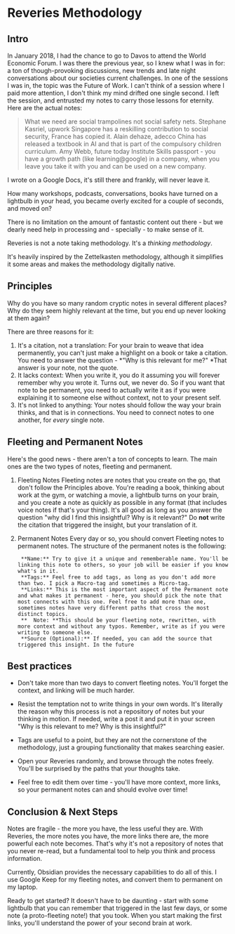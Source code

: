  # Reveries Methodology

## Intro 

In January 2018, I had the chance to go to Davos to attend the World Economic Forum. I was there the previous year, so I knew what I was in for: a ton of though-provoking discussions, new trends and late night conversations about our societies current challenges. In one of the sessions I was in, the topic was the Future of Work. I can't think of a session where I paid more attention, I don't think my mind drifted one single second. I left the session, and entrusted my notes to carry those lessons for eternity. Here are the actual notes:

>What we need are social trampolines not social safety nets. Stephane Kasriel, upwork
>Singapore has a reskilling contribution to social security, France has copied it. Alain dehaze, adecco
>China has released a textbook in AI and that is part of the compulsory children curriculum. Amy Webb, future today Institute
>Skills passport - you have a growth path (like learning@google) in a company, when you leave you take it with you and can be used on a new company.

I wrote on a Google Docs, it's still there and frankly, will never leave it. 

How many workshops, podcasts, conversations, books have turned on a lightbulb in your head, you became overly excited for a couple of seconds, and moved on? 

There is no limitation on the amount of fantastic content out there - but we dearly need help in processing and - specially - to make sense of it. 

Reveries is not a note taking methodology. It's a *thinking methodology*. 

It's heavily inspired by the Zettelkasten methodology, although it simplifies it some areas and makes the methodology digitally native. 

## Principles
Why do you have so many random cryptic notes in several different places? Why do they seem highly relevant at the time, but you end up never looking at them again? 

There are three reasons for it:

1. It's a citation, not a translation: For your brain to weave that idea permanently, you can't just make a highlight on a book or take a citation. You need to answer the question - *"Why is this relevant for me?" *That answer is your note, not the quote.
2. It lacks context: When you write it, you do it assuming you will forever remember why you wrote it. Turns out, we never do. So if you want that note to be permanent, you need to actually write it as if you were explaining it to someone else without context, not to your present self.
3. It's not linked to anything: Your notes should follow the way your brain thinks, and that is in connections. You need to connect notes to one another, for *every* single note.

## Fleeting and Permanent Notes

Here's the good news - there aren't a ton of concepts to learn. The main ones are the two types of notes, fleeting and permanent. 

1. Fleeting Notes
Fleeting notes are notes that you create on the go, that don't follow the Principles above. You're reading a book, thinking about work at the gym, or watching a movie, a lightbulb turns on your brain, and you create a note as quickly as possible in any format (that includes voice notes if that's your thing). It's all good as long as you answer the question "why did I find this insightful? Why is it relevant?" Do **not** write the citation that triggered the insight, but your translation of it. 

2. Permanent Notes
Every day or so, you should convert Fleeting notes to permanent notes. The structure of the permanent notes is the following:
		
		**Name:** Try to give it a unique and rememberable name. You'll be linking this note to others, so your job will be easier if you know what's in it.
		**Tags:** Feel free to add tags, as long as you don't add more than two. I pick a Macro-tag and sometimes a Micro-tag.
		**Links:** This is the most important aspect of the Permanent note and what makes it permanent - here, you should pick the note that most connects with this one. Feel free to add more than one, sometimes notes have very different paths that cross the most distinct topics.
		**	Note: **This should be your fleeting note, rewritten, with more context and without any typos. Remember, write as if you were writing to someone else.
		**Source (Optional):** If needed, you can add the source that triggered this insight. In the future 

## Best practices

* Don't take more than two days to convert fleeting notes. You'll forget the context, and linking will be much harder.

 * Resist the temptation not to write things in your own words. It's literally the reason why this process is not a repository of notes but your thinking in motion. If needed, write a post it and put it in your screen "Why is this relevant to me? Why is this insightful?"

* Tags are useful to a point, but they are not the cornerstone of the methodology, just a grouping functionality that makes searching easier.

* Open your Reveries randomly, and browse through the notes freely. You'll be surprised by the paths that your thoughts take. 

* Feel free to edit them over time - you'll have more context, more links, so your permanent notes can and should evolve over time!

## Conclusion & Next Steps

Notes are fragile - the more you have, the less useful they are. With Reveries, the more notes you have, the more links there are, the more powerful each note becomes. That's why it's not a repository of notes that you never re-read, but a fundamental tool to help you think and process information. 

Currently, Obsidian provides the necessary capabilities to do all of this. I use Google Keep for my fleeting notes, and convert them to permanent on my laptop. 

Ready to get started? It doesn't have to be daunting - start with some lightbulb that you can remember that triggered in the last few days, or some note (a proto-fleeting note!) that you took. When you start making the first links, you'll understand the power of your second brain at work. 

